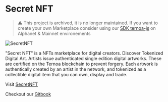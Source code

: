 # Secret NFT

> ⚠️ This project is archived, it is no longer maintained.
> If you want to create your own Marketplace consider using our [SDK ternoa-js](https://www.npmjs.com/package/ternoa-js) on Alphanet & Mainnet environements

![SecretNFT](https://www.secret-nft.com/ternoa-social-banner.jpg)

"Secret NFT" is a NFTs marketplace for digital creators. Discover Tokenized Digital Art. Artists issue authenticated single edition digital artworks. These are certified on the Ternoa blockchain to prevent forgery. Each artwork is authentically created by an artist in the network, and tokenized as a collectible digital item that you can own, display and trade.

Visit [SecretNFT](https://www.secret-nft.com/)

Checkout our [Gitbook](https://ternoa-2.gitbook.io/marketplace/)
